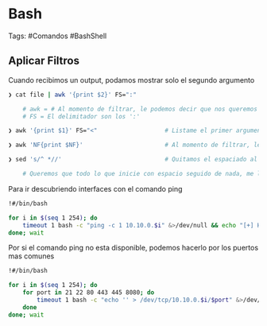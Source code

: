 # Bash

Tags: #Comandos #BashShell 

## Aplicar Filtros 

Cuando recibimos un output, podamos mostrar solo el segundo argumento 
```bash
❯ cat file | awk '{print $2}' FS=":"

	# awk = # Al momento de filtrar, le podemos decir que nos queremos quedar con el segundo argumento
	# FS = El delimitador son los ':'
```

```bash
❯ awk '{print $1}' FS="<"                   # Listame el primer argumento (izquierda a derecha), tomando el simbolo '<' como delimitador 
```

```bash
❯ awk 'NF{print $NF}'                       # Al momento de filtrar, le podemos decir que nos queremos quedar con el ultimo argumento
```

```bash
❯ sed 's/^ *//'                             # Quitamos el espaciado al principio de un otuput

	# Queremos que todo lo que inicie con espacio seguido de nada, me lo quite 
```

Para ir descubriendo interfaces con el comando ping 
```bash 
!#/bin/bash 

for i in $(seq 1 254); do
	timeout 1 bash -c "ping -c 1 10.10.0.$i" &>/dev/null && echo "[+] Host 10.10.0.$i - ACTIVE" &
done; wait  
```

Por si el comando ping no esta disponible, podemos hacerlo por los puertos mas comunes 
```bash
!#/bin/bash 

for i in $(seq 1 254); do
	for port in 21 22 80 443 445 8080; do
		timeout 1 bash -c "echo '' > /dev/tcp/10.10.0.$i/$port" &>/dev/null && echo "[+] Host 10.10.0.$i - PORT $port - OPEN" &
	done 
done; wait 
```

